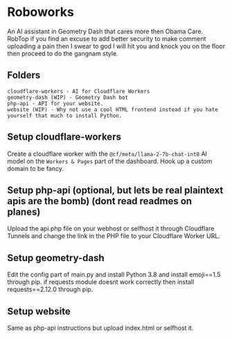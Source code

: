 # Roboworks
An AI assistant in Geometry Dash that cares more then Obama Care. RobTop if you find an excuse to add better security to make comment uploading a pain then I swear to god I will hit you and knock you on the floor then proceed to do the gangnam style.
## Folders
```
cloudflare-workers - AI for Cloudflare Workers
geometry-dash (WIP) - Geometry Dash bot
php-api - API for your website.
website (WIP) - Why not use a cool HTML frontend instead if you hate yourself that much to install Python.
```
## Setup cloudflare-workers
Create a cloudflare worker with the `@cf/meta/llama-2-7b-chat-int8` AI model on the `Workers & Pages` part of the dashboard. Hook up a custom domain to be fancy.
## Setup php-api (optional, but lets be real plaintext apis are the bomb) (dont read readmes on planes)
Upload the api.php file on your webhost or selfhost it through Cloudflare Tunnels and change the link in the PHP file to your Cloudflare Worker URL.
## Setup geometry-dash
Edit the config part of main.py and install Python 3.8 and install emoji==1.5 through pip. if requests module doesnt work correctly then install requests==2.12.0 through pip. 
## Setup website
Same as php-api instructions but upload index.html or selfhost it.
